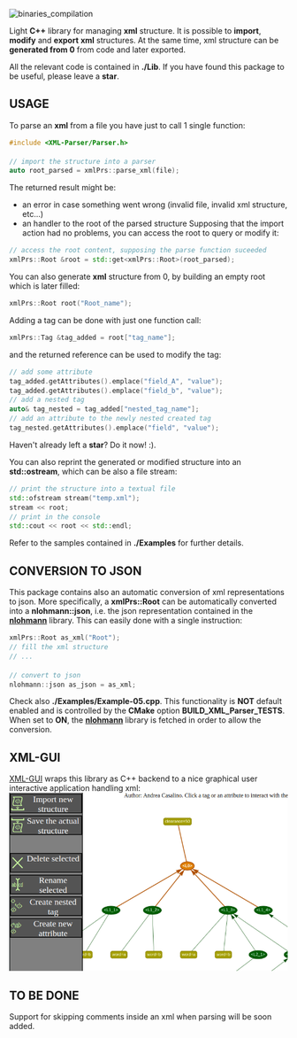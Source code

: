 ![binaries_compilation](https://github.com/andreacasalino/XML-parser/actions/workflows/runTests.yml/badge.svg)

Light **C++** library for managing **xml** structure. It is possible to **import**, **modify** and **export** **xml** structures. At the same time, xml structure can  be **generated from 0** from code and later exported.

All the relevant code is contained in **./Lib**.
If you have found this package to be useful, please leave a **star**.

## USAGE

To parse an **xml** from a file you have just to call 1 single function:
```cpp
#include <XML-Parser/Parser.h>

// import the structure into a parser
auto root_parsed = xmlPrs::parse_xml(file);
```

The returned result might be:
- an error in case something went wrong (invalid file, invalid xml structure, etc...)
- an handler to the root of the parsed structure
Supposing that the import action had no problems, you can access the root to query or modify it:
```cpp
// access the root content, supposing the parse function suceeded
xmlPrs::Root &root = std::get<xmlPrs::Root>(root_parsed);
```

You can also generate **xml** structure from 0, by building an empty root which is later filled:
```cpp
xmlPrs::Root root("Root_name");
```

Adding a tag can be done with just one function call:
```cpp
xmlPrs::Tag &tag_added = root["tag_name"];
```

and the returned reference can be used to modify the tag:
```cpp
// add some attribute
tag_added.getAttributes().emplace("field_A", "value");
tag_added.getAttributes().emplace("field_b", "value");
// add a nested tag
auto& tag_nested = tag_added["nested_tag_name"];
// add an attribute to the newly nested created tag
tag_nested.getAttributes().emplace("field", "value");
```

Haven't already left a **star**? Do it now! :).

You can also reprint the generated or modified structure into an **std::ostream**, which can be also a file stream:
```cpp
// print the structure into a textual file
std::ofstream stream("temp.xml");
stream << root;
// print in the console
std::cout << root << std::endl;
```

Refer to the samples contained in **./Examples** for further details.

## CONVERSION TO JSON

This package contains also an automatic conversion of xml representations to json. 
More specifically, a **xmlPrs::Root** can be automatically converted into a **nlohmann::json**, i.e. the json representation 
contained in the [**nlohmann**](https://github.com/nlohmann/json) library. 
This can easily done with a single instruction:
```cpp
xmlPrs::Root as_xml("Root");
// fill the xml structure
// ...

// convert to json
nlohmann::json as_json = as_xml;
```

Check also **./Examples/Example-05.cpp**.
This functionality is **NOT** default enabled and is controlled by the **CMake** option **BUILD_XML_Parser_TESTS**. 
When set to **ON**, the [**nlohmann**](https://github.com/nlohmann/json) library is fetched in order to allow the conversion.

## XML-GUI

[XML-GUI](https://github.com/andreacasalino/XML-GUI) wraps this library as C++ backend to a nice graphical user interactive application handling xml:
![Example using XML-GUI](https://github.com/andreacasalino/XML-GUI/blob/master/Example.png)

## TO BE DONE

Support for skipping comments inside an xml when parsing will be soon added.
